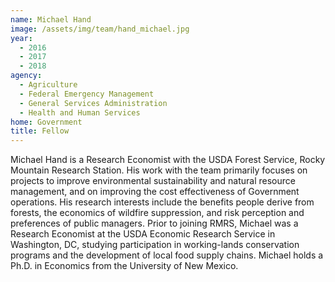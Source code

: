 ```yaml
---
name: Michael Hand
image: /assets/img/team/hand_michael.jpg
year:
  - 2016
  - 2017
  - 2018
agency:
  - Agriculture
  - Federal Emergency Management
  - General Services Administration
  - Health and Human Services
home: Government
title: Fellow
---
```


Michael Hand is a Research Economist with the USDA Forest Service, Rocky Mountain Research Station. His work with the team primarily focuses on projects to improve environmental sustainability and natural resource management, and on improving the cost effectiveness of Government operations. His research interests include the benefits people derive from forests, the economics of wildfire suppression, and risk perception and preferences of public managers. Prior to joining RMRS, Michael was a Research Economist at the USDA Economic Research Service in Washington, DC, studying participation in working-lands conservation programs and the development of local food supply chains. Michael holds a Ph.D. in Economics from the University of New Mexico.
